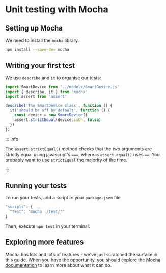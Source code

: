 # Unit testing with Mocha

<Vimeo id="933685788" />

## Setting up Mocha

We need to install the `mocha` library.

```bash
npm install --save-dev mocha
```

## Writing your first test

We use `describe` and `it` to organise our tests:

```js
import SmartDevice from '../models/SmartDevice.js'
import { describe, it } from 'mocha'
import assert from 'assert'

describe('The SmartDevice class', function () {
  it('should be off by default', function () {
    const device = new SmartDevice()
    assert.strictEqual(device.isOn, false)
  })
})
```

::: info

The `assert.strictEqual()` method checks that the two arguments are strictly
equal using javascript's `===`, whereas `assert.equal()` uses `==`. You probably
want to use `strictEqual` the majority of the time.

:::

## Running your tests

To run your tests, add a script to your `package.json` file:

```js
"scripts": {
  "test": "mocha ./test/*"
}
```

Then, execute `npm test` in your terminal.

## Exploring more features

Mocha has lots and lots of features - we've just scratched the surface in this
guide. When you have the opportunity, you should explore the
[Mocha documentation](https://mochajs.org/) to learn more about what it can do.

